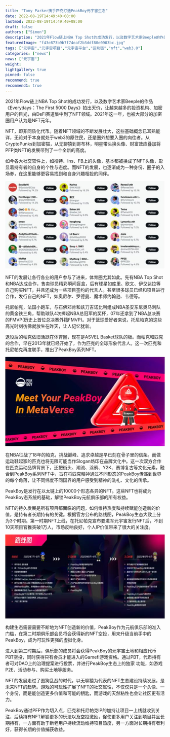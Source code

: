 ```yaml
---
title: "Tony Parker携手匹克打造PeakBoy元宇宙生态"
date: 2022-08-19T14:49:40+08:00
lastmod: 2022-08-19T14:49:40+08:00
draft: false
authors: ["Simon"]
description: "2021年Flow链上NBA Top Shot的成功发行，以及数字艺术家Beeple的作品《Everydays：The First 5000 Days》拍出天价，让越来越多的投资机构、加密用户的目光，由DeFi赛道集中到了NFT领域。2021年这一年，也被大部分的加密圈用户认为是NFT元年。"
featuredImage: "f43e873b9b7f74eaf2b3ddf80e0903bc.jpg"
tags: ["元宇宙","元宇宙项目","元宇宙平台","区块链","nft","web3.0"]
categories: ["news"]
news: ["元宇宙"]
weight: 
lightgallery: true
pinned: false
recommend: true
recommend1: true
---
```


2021年Flow链上NBA Top Shot的成功发行，以及数字艺术家Beeple的作品《Everydays：The First 5000 Days》拍出天价，让越来越多的投资机构、加密用户的目光，由DeFi赛道集中到了NFT领域。2021年这一年，也被大部分的加密圈用户认为是NFT元年。

NFT，即非同质化代币。随着NFT领域的不断发展壮大，这些基础概念已耳熟能详，无论对于本身就处于web3的原住民，还是圈外想要入圈的向往者。从CryptoPunks到加密猫，从无聊猿到哥布林，明星带头换头像、财富效应叠加将PFP类NFT的发展带到了一个全新的高度。

如今各大社交软件上，如推特、Ins、FB上的头像，基本都被换成了NFT头像，彰显着持有者的自身的个性与态度。而NFT的发展，也逐渐成为一种身份、圈子的入场券，在这里能够更容易找到和自身兴趣相投的同伴。

![配图](7c1ed.jpeg)


NFT的发展让各行各业的用户参与了进来，体育圈尤其如此。先有NBA Top Shot 和NBA达成合作，售卖球员精彩瞬间盲盒，后有球星如库里、欧文、伊戈达拉等自己购买NFT，并且还成为一些项目签约的代言人。甚至很多球员已经和项目进行合作，发行自己的NFT，如奥尼尔、罗德曼、魔术师约翰逊、韦德等。

托尼帕克，法国小跑车，与石佛邓肯和妖刀吉诺比利组成NBA圣安东尼奥马刺队的黄金铁三角，帮助球队4次捧起NBA总冠军的奖杯，07年还拿到了NBA总决赛的FMVP(历史上首位总决赛外籍FMVP)。对于篮球爱好者来说，托尼帕克的这些高光时刻彷佛就放生在昨天，让人记忆犹新。

退役后的帕克依旧活跃在体育圈，现在是ASVEL Basket球队的板。而帕克和匹克的合作，早在2013年就已经开始了，作为匹克的全球形象代言人。这一次匹克和托尼帕克再度联手，推出了PeakBoy系列NFT。

![配图](7c1ed1.jpeg)


在NBA征战了18年的帕克，挑战巅峰、追求卓越是早已刻在骨子里的信条。而做运动鞋起家的匹克也将无限可能当作Slogan烙印在品牌文化中。这一次双方合作在匹克运动品牌背景下，还把街头、潮流、涂鸦、Y2K、赛博复古等文化元素，融合到PeakBoy系列NFT中，旨在将匹克精神通过不同形态的PeakBoy传递到世界的每个角落，让不同纬度不同国界的用户感受到精神的洗礼、文化的传承。

PeakBoy是发行在以太链上的10000个形态各异的NFT。这些NFT也将成为PeakBoy态系统的基础，解锁PeakBoy元航俱乐部的所有权益。

NFT的持久发展是所有项目都面临的问题，如何维持热度和持续赋能创造新的价值，是持有者长期持有的关键。根据官方公布的路线图，PeakBoy生态大致上分为3个时期。第一时期NFT上线，在托尼帕克宣布要进军元宇宙发行NFT后，不到10天项目官推突破1万人，市场反响良好，个人IP价值带来了很大的关注度。

![配图](7c1ed2.jpeg)

构建生态需要需要不断地为NFT创造新的价值，PeakBoy作为元航俱乐部的准入门槛，在第二时期俱乐部会员将会获得新的NFT空投，用来升级当前手中的PeakBoy，成为可玩性更强的虚拟化身。

进入到第三时期后，俱乐部的成员将会获得PeakBoy的元宇宙土地和相应代币PBT空投，同时获得只有会员才能进入的Gamefi游戏资格。通过PBT，代币持有者可对DAO上的治理提案进行投票，并进行PeakBoy生态上的独家 功能，如游戏P2E、活动参与、购买土地等服务。


NFT的发展走过了图狗乱战的时代，以无聊猿为代表的NFT生态建设持续发展，是未来NFT的趋势。游戏的可玩性扩展了NFT的社交属性，不仅仅只是一个头像、一个身份，而是能创造更多价值和可能的钥匙，而游戏的天然粘性也会让社区更有活力。

PeakBoy通过PFP作为切入点，匹克和托尼帕克IP的加持让项目一上线就收到关注，后续持有NFT解锁更多的玩法以及空投激励，促使更多用户关注到项目并且长期持有，一方面有助于新老用户持续流动维持项目热度，另一方面对长期持有者利好，获得长期的价值捕获收益。